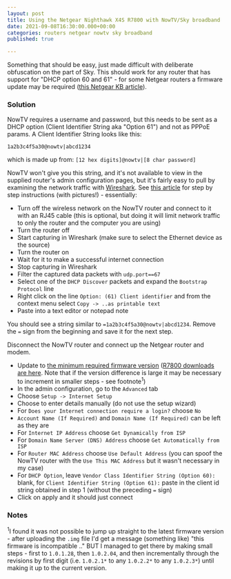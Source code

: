 ```yaml
---
layout: post
title: Using the Netgear Nighthawk X4S R7800 with NowTV/Sky broadband
date: 2021-09-08T16:30:00.000+00:00
categories: routers netgear nowtv sky broadband
published: true

---
```

Something that should be easy, just made difficult with deliberate obfuscation on the part of Sky. This should work for any router that has support for "DHCP option 60 and 61" - for some Netgear routers a firmware update may be required ([this Netgear KB article](https://kb.netgear.com/000062426/Which-NETGEAR-routers-support-DHCP-option-60-and-61)).

### Solution
NowTV requires a username and password, but this needs to be sent as a DHCP option (Client Identifier String aka "Option 61") and not as PPPoE params.
A Client Identifier String looks like this:

    1a2b3c4f5a30@nowtv|abcd1234

which is made up from: `[12 hex digits]@nowtv|[8 char password]`

NowTV won't give you this string, and it's not available to view in the supplied router's admin configuration pages, but it's fairly easy to pull by examining the network traffic with [Wireshark](https://www.wireshark.org). See [this article](https://www.georgebuckingham.com/sky-fibre-router-vdsl-password/) for step by step instructions (with pictures!) - essentially:

* Turn off the wireless network on the NowTV router and connect to it with an RJ45 cable (this is optional, but doing it will limit network traffic to only the router and the computer you are using)
* Turn the router off
* Start capturing in Wireshark (make sure to select the Ethernet device as the source)
* Turn the router on
* Wait for it to make a successful internet connection
* Stop capturing in Wireshark
* Filter the captured data packets with `udp.port==67`
* Select one of the `DHCP Discover` packets and expand the `Bootstrap Protocol` line
* Right click on the line `Option: (61) Client identifier` and from the context menu select `Copy -> ..as printable text`
* Paste into a text editor or notepad note

You should see a string similar to `=1a2b3c4f5a30@nowtv|abcd1234`. Remove the `=` sign from the beginning and save it for the next step.


Disconnect the NowTV router and connect up the Netgear router and modem.

* Update to [the minimum required firmware version](https://kb.netgear.com/000062426/Which-NETGEAR-routers-support-DHCP-option-60-and-61) ([R7800 downloads are here](https://www.netgear.com/support/product/R7800.aspx#download). Note that if the version difference is large it may be necessary to increment in smaller steps - see footnote<sup>1</sup>)
* In the admin configuration, go to the `Advanced` tab
* Choose `Setup -> Internet Setup`
* Choose to enter details manually (do not use the setup wizard)
* For `Does your Internet connection require a login?` choose `No`
* `Account Name (If Required)` and `Domain Name (If Required)` can be left as they are
* For `Internet IP Address` choose `Get Dynamically from ISP`
* For `Domain Name Server (DNS) Address` choose `Get Automatically from ISP`
* For `Router MAC Address` choose `Use Default Address` (you can spoof the NowTV router with the `Use This MAC Address` but it wasn't necessary in my case)
* For `DHCP Option`, leave `Vendor Class Identifier String (Option 60):` blank, for `Client Identifier String (Option 61):` paste in the client id string obtained in step 1 (without the preceding `=` sign)
* Click on apply and it should just connect

### Notes


<sup>1</sup>I found it was not possible to jump up straight to the latest firmware version - after uploading the `.img` file I'd get a message (something like) "this firmware is incompatible .." BUT I managed to get there by making small steps - first to `1.0.1.28`, then `1.0.2.04`, and then incrementally through the revisions by first digit (i.e. `1.0.2.1*` to any `1.0.2.2*` to any `1.0.2.3*`) until making it up to the current version.

